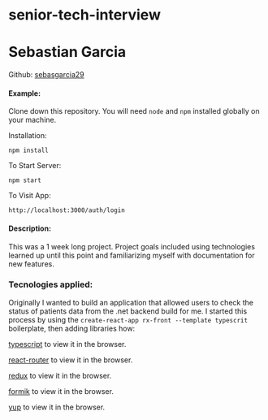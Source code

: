 # senior-tech-interview

# Sebastian Garcia

Github: [sebasgarcia29](https://github.com/sebasgarcia29)

#### Example:

Clone down this repository. You will need `node` and `npm` installed globally on your machine.

Installation:

`npm install`

To Start Server:

`npm start`

To Visit App:

`http://localhost:3000/auth/login`

#### Description:

This was a 1 week long project. Project goals included using technologies learned up until this point and familiarizing myself with documentation for new features.

### Tecnologies applied:

Originally I wanted to build an application that allowed users to check the status of patients data from the .net backend build for me. I started this process by using the `create-react-app rx-front --template typescrit` boilerplate, then adding libraries how:

[typescript](https://github.com/microsoft/TypeScript) to view it in the browser.

[react-router](https://github.com/remix-run/react-router) to view it in the browser.

[redux](https://github.com/reduxjs/react-redux) to view it in the browser.

[formik](https://github.com/jaredpalmer/formik) to view it in the browser.

[yup](https://github.com/jquense/yup) to view it in the browser.
